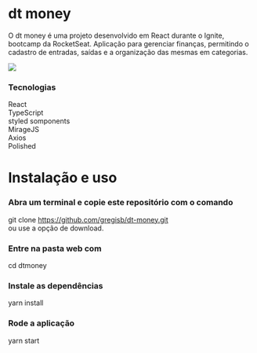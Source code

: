 # dt money

O dt money é uma projeto desenvolvido em React durante o Ignite, bootcamp da RocketSeat. Aplicação para gerenciar finanças, permitindo o cadastro de entradas, saídas e a organização das mesmas em categorias.


<img src="https://github.com/gregisb/dt-money/blob/main/src/dtmoney.png?raw=true" />



### Tecnologias

React<br/>
TypeScript<br/>
styled somponents<br/>
MirageJS<br/>
Axios<br/>
Polished

# Instalação e uso

### Abra um terminal e copie este repositório com o comando
git clone https://github.com/gregisb/dt-money.git
<br/>
ou use a opção de download.

### Entre na pasta web com 
cd dtmoney

### Instale as dependências
yarn install

### Rode a aplicação
yarn start
